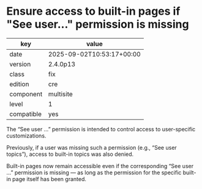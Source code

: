 [//]: # (werk v2)
# Ensure access to built-in pages if "See user..." permission is missing

key        | value
---------- | ---
date       | 2025-09-02T10:53:17+00:00
version    | 2.4.0p13
class      | fix
edition    | cre
component  | multisite
level      | 1
compatible | yes

The “See user …” permission is intended to control access to user-specific
customizations.

Previously, if a user was missing such a permission (e.g., “See user topics”),
access to built-in topics was also denied.

Built-in pages now remain accessible even if the corresponding
“See user …” permission is missing — as long as the permission for the specific
built-in page itself has been granted.
